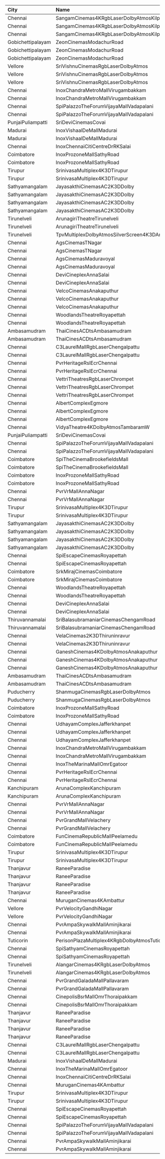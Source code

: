 | City              | Name                                            |  Time | Type            | Price | Capacity | Booked |
| :---------------- | :---------------------------------------------- | ----: | :-------------- | ----: | -------: | -----: |
| Chennai           | SangamCinemas4KRgbLaserDolbyAtmosKilpauk        | 08:30 | Executive       |  160₹ |      108 |    108 |
| Chennai           | SangamCinemas4KRgbLaserDolbyAtmosKilpauk        | 08:30 | Corporate       |  112₹ |       52 |     52 |
| Chennai           | SangamCinemas4KRgbLaserDolbyAtmosKilpauk        | 08:30 | Budget          |   60₹ |       22 |     22 |
| Gobichettipalayam | ZeonCinemasModachurRoad                         | 09:00 | Platinum        |  150₹ |       12 |      6 |
| Gobichettipalayam | ZeonCinemasModachurRoad                         | 09:00 | Gold            |  110₹ |      106 |     49 |
| Gobichettipalayam | ZeonCinemasModachurRoad                         | 09:00 | Silver          |   80₹ |       14 |      7 |
| Vellore           | SriVishnuCinemasRgbLaserDolbyAtmos              | 09:00 | Box             |  130₹ |       18 |     18 |
| Vellore           | SriVishnuCinemasRgbLaserDolbyAtmos              | 09:00 | Couple          |  130₹ |       20 |      0 |
| Vellore           | SriVishnuCinemasRgbLaserDolbyAtmos              | 09:00 | Gold            |  110₹ |      247 |    133 |
| Chennai           | InoxChandraMetroMallVirugambakkam               | 09:20 | Premiere        |   60₹ |       10 |      0 |
| Chennai           | InoxChandraMetroMallVirugambakkam               | 09:20 | Silver          |  153₹ |       84 |      0 |
| Chennai           | SpiPalazzoTheForumVijayaMallVadapalani          | 09:30 | Elite           |  191₹ |      115 |     20 |
| Chennai           | SpiPalazzoTheForumVijayaMallVadapalani          | 09:30 | Budget          |   60₹ |       13 |      8 |
| PunjaiPuliampatti | SriDeviCinemasCovai                             | 09:30 | FirstClass      |  100₹ |       67 |     34 |
| Madurai           | InoxVishaalDeMallMadurai                        | 09:40 | Club            |  178₹ |       67 |      0 |
| Madurai           | InoxVishaalDeMallMadurai                        | 09:40 | Executive       |   60₹ |        4 |      0 |
| Chennai           | InoxChennaiCitiCentreDrRKSalai                  | 09:45 | Club            |  153₹ |       74 |      0 |
| Coimbatore        | InoxProzoneMallSathyRoad                        | 10:00 | Club            |  153₹ |       79 |      0 |
| Coimbatore        | InoxProzoneMallSathyRoad                        | 10:00 | Executive       |   60₹ |       11 |      0 |
| Tirupur           | SrinivasaMultiplex4K3DTirupur                   | 10:00 | Balcony         |  110₹ |      142 |     71 |
| Tirupur           | SrinivasaMultiplex4K3DTirupur                   | 10:00 | FirstClass      |  100₹ |      155 |     77 |
| Sathyamangalam    | JayasakthiCinemasAC2K3DDolby                    | 10:00 | PreminumGold    |  100₹ |        8 |      8 |
| Sathyamangalam    | JayasakthiCinemasAC2K3DDolby                    | 10:00 | PremiumPlatinum |  100₹ |        8 |      8 |
| Sathyamangalam    | JayasakthiCinemasAC2K3DDolby                    | 10:00 | FirstClass      |  100₹ |      277 |    132 |
| Sathyamangalam    | JayasakthiCinemasAC2K3DDolby                    | 10:00 | SecondClass     |   80₹ |       91 |     63 |
| Tirunelveli       | ArunagiriTheatreTirunelveli                     | 10:00 | ACBoxA          |  130₹ |       35 |      0 |
| Tirunelveli       | ArunagiriTheatreTirunelveli                     | 10:00 | FirstClassNonAC |  100₹ |      534 |    264 |
| Tirunelveli       | TpvMultiplexDolbyAtmosSilverScreen4K3DAmbaiRoad | 10:15 | FirstClass      |  110₹ |      168 |     84 |
| Chennai           | AgsCinemasTNagar                                | 10:25 | Pearl           |   60₹ |       12 |      0 |
| Chennai           | AgsCinemasTNagar                                | 10:25 | Diamond         |  150₹ |       99 |      0 |
| Chennai           | AgsCinemasMaduravoyal                           | 10:40 | Pearl           |   60₹ |       18 |      0 |
| Chennai           | AgsCinemasMaduravoyal                           | 10:40 | Diamond         |  150₹ |      162 |      0 |
| Chennai           | DeviCineplexAnnaSalai                           | 11:00 | Quartz          |  153₹ |      242 |    122 |
| Chennai           | DeviCineplexAnnaSalai                           | 11:00 | Zircon          |   60₹ |       27 |     27 |
| Chennai           | VelcoCinemasAnakaputhur                         | 11:30 | Box             |  100₹ |       40 |     40 |
| Chennai           | VelcoCinemasAnakaputhur                         | 11:30 | FirstClass      |   80₹ |      272 |    133 |
| Chennai           | VelcoCinemasAnakaputhur                         | 11:30 | SecondClass     |   80₹ |      145 |    108 |
| Chennai           | WoodlandsTheatreRoyapettah                      | 11:30 | FirstClass      |  100₹ |      408 |    391 |
| Chennai           | WoodlandsTheatreRoyapettah                      | 11:30 | SecondClass     |   60₹ |       51 |     51 |
| Ambasamudram      | ThaiCinesACDtsAmbasamudram                      | 11:30 | BalconyNonAC    |   80₹ |      213 |      0 |
| Ambasamudram      | ThaiCinesACDtsAmbasamudram                      | 11:30 | ACClass         |  100₹ |      136 |      0 |
| Chennai           | C3LaurelMallRgbLaserChengalpattu                | 11:45 | Platinum        |  150₹ |      169 |     23 |
| Chennai           | C3LaurelMallRgbLaserChengalpattu                | 11:45 | Silver          |  150₹ |       54 |      0 |
| Chennai           | PvrHeritageRslEcrChennai                        | 11:50 | Classic         |   60₹ |       11 |     11 |
| Chennai           | PvrHeritageRslEcrChennai                        | 11:50 | Prime           |  191₹ |       98 |     52 |
| Chennai           | VettriTheatresRgbLaserChrompet                  | 12:00 | Platinum        |  110₹ |       16 |     16 |
| Chennai           | VettriTheatresRgbLaserChrompet                  | 12:00 | Gold            |  110₹ |      204 |     78 |
| Chennai           | VettriTheatresRgbLaserChrompet                  | 12:00 | Silver          |  110₹ |      120 |     25 |
| Chennai           | AlbertComplexEgmore                             | 12:00 | FirstClass      |   95₹ |      158 |     90 |
| Chennai           | AlbertComplexEgmore                             | 12:00 | SecondClass     |   75₹ |       84 |     42 |
| Chennai           | AlbertComplexEgmore                             | 12:00 | ThirdClass      |   50₹ |       28 |     14 |
| Chennai           | VidyaTheatre4KDolbyAtmosTambaramW               | 12:00 | FirstClass      |  110₹ |      560 |    346 |
| PunjaiPuliampatti | SriDeviCinemasCovai                             | 12:30 | FirstClass      |  100₹ |       67 |     39 |
| Chennai           | SpiPalazzoTheForumVijayaMallVadapalani          | 12:35 | Elite           |  191₹ |      115 |     27 |
| Chennai           | SpiPalazzoTheForumVijayaMallVadapalani          | 12:35 | Budget          |   60₹ |       13 |     12 |
| Coimbatore        | SpiTheCinemaBrookefieldsMall                    | 12:35 | Elite           |  191₹ |       86 |      5 |
| Coimbatore        | SpiTheCinemaBrookefieldsMall                    | 12:35 | Budget          |   60₹ |       10 |      1 |
| Coimbatore        | InoxProzoneMallSathyRoad                        | 12:40 | Club            |  153₹ |       74 |      0 |
| Coimbatore        | InoxProzoneMallSathyRoad                        | 12:40 | Executive       |   60₹ |       10 |      0 |
| Chennai           | PvrVrMallAnnaNagar                              | 12:55 | Classic         |   60₹ |       17 |     17 |
| Chennai           | PvrVrMallAnnaNagar                              | 12:55 | Prime           |  191₹ |       70 |     21 |
| Tirupur           | SrinivasaMultiplex4K3DTirupur                   | 13:00 | Balcony         |  110₹ |      142 |     71 |
| Tirupur           | SrinivasaMultiplex4K3DTirupur                   | 13:00 | FirstClass      |  100₹ |      155 |     77 |
| Sathyamangalam    | JayasakthiCinemasAC2K3DDolby                    | 13:00 | PreminumGold    |  100₹ |        8 |      8 |
| Sathyamangalam    | JayasakthiCinemasAC2K3DDolby                    | 13:00 | PremiumPlatinum |  100₹ |        8 |      8 |
| Sathyamangalam    | JayasakthiCinemasAC2K3DDolby                    | 13:00 | FirstClass      |  100₹ |      277 |    132 |
| Sathyamangalam    | JayasakthiCinemasAC2K3DDolby                    | 13:00 | SecondClass     |   80₹ |       91 |     63 |
| Chennai           | SpiEscapeCinemasRoyapettah                      | 13:10 | Elite           |  191₹ |       50 |      9 |
| Chennai           | SpiEscapeCinemasRoyapettah                      | 13:10 | Budget          |   60₹ |        5 |      5 |
| Coimbatore        | SrkMirajCinemasCoimbatore                       | 13:20 | Executive       |  191₹ |      190 |     97 |
| Coimbatore        | SrkMirajCinemasCoimbatore                       | 13:20 | Special         |   60₹ |       21 |     11 |
| Chennai           | WoodlandsTheatreRoyapettah                      | 13:30 | FirstClass      |  100₹ |      408 |    391 |
| Chennai           | WoodlandsTheatreRoyapettah                      | 13:30 | SecondClass     |   60₹ |       51 |     51 |
| Chennai           | DeviCineplexAnnaSalai                           | 13:30 | Quartz          |  153₹ |      242 |    124 |
| Chennai           | DeviCineplexAnnaSalai                           | 13:30 | Zircon          |   60₹ |       27 |     27 |
| Thiruvannamalai   | SriBalasubramaniarCinemasChengamRoad            | 14:15 | Executive       |  110₹ |       98 |     42 |
| Thiruvannamalai   | SriBalasubramaniarCinemasChengamRoad            | 14:15 | Economy         |   99₹ |       96 |     42 |
| Chennai           | VelaCinemas2K3DThiruninravur                    | 14:20 | Balcony         |  110₹ |       23 |     16 |
| Chennai           | VelaCinemas2K3DThiruninravur                    | 14:20 | FirstClass      |  100₹ |      155 |    102 |
| Chennai           | GaneshCinemas4KDolbyAtmosAnakaputhur            | 14:30 | Box             |  110₹ |       24 |     24 |
| Chennai           | GaneshCinemas4KDolbyAtmosAnakaputhur            | 14:30 | Gold            |  110₹ |       82 |     39 |
| Chennai           | GaneshCinemas4KDolbyAtmosAnakaputhur            | 14:30 | Silver          |  110₹ |      174 |    140 |
| Ambasamudram      | ThaiCinesACDtsAmbasamudram                      | 15:00 | BalconyNonAC    |   80₹ |      213 |      0 |
| Ambasamudram      | ThaiCinesACDtsAmbasamudram                      | 15:00 | ACClass         |  100₹ |      136 |      0 |
| Puducherry        | ShanmugaCinemasRgbLaserDolbyAtmos               | 15:00 | Platinum        |  100₹ |      229 |    114 |
| Puducherry        | ShanmugaCinemasRgbLaserDolbyAtmos               | 15:00 | Gold            |   75₹ |       32 |     16 |
| Coimbatore        | InoxProzoneMallSathyRoad                        | 15:15 | Club            |  153₹ |       75 |      0 |
| Coimbatore        | InoxProzoneMallSathyRoad                        | 15:15 | Executive       |   60₹ |        2 |      0 |
| Chennai           | UdhayamComplexJafferkhanpet                     | 15:15 | FirstClass      |  112₹ |       70 |     35 |
| Chennai           | UdhayamComplexJafferkhanpet                     | 15:15 | SecondClass     |  105₹ |      394 |    192 |
| Chennai           | UdhayamComplexJafferkhanpet                     | 15:15 | ThirdClass      |   50₹ |       51 |     26 |
| Chennai           | InoxChandraMetroMallVirugambakkam               | 15:25 | Premiere        |   60₹ |        6 |      0 |
| Chennai           | InoxChandraMetroMallVirugambakkam               | 15:25 | Silver          |  153₹ |       80 |      0 |
| Chennai           | InoxTheMarinaMallOmrEgatoor                     | 15:30 | Club            |  153₹ |       86 |      0 |
| Chennai           | PvrHeritageRslEcrChennai                        | 15:30 | Classic         |   60₹ |       11 |     11 |
| Chennai           | PvrHeritageRslEcrChennai                        | 15:30 | Prime           |  191₹ |       99 |     66 |
| Kanchipuram       | ArunaComplexKanchipuram                         | 15:30 | Platinum        |  120₹ |       63 |     33 |
| Kanchipuram       | ArunaComplexKanchipuram                         | 15:30 | Diamond         |  120₹ |      206 |    104 |
| Chennai           | PvrVrMallAnnaNagar                              | 15:35 | Classic         |   60₹ |       17 |     17 |
| Chennai           | PvrVrMallAnnaNagar                              | 15:35 | Prime           |  191₹ |       70 |     21 |
| Chennai           | PvrGrandMallVelachery                           | 15:35 | Classic         |   60₹ |       21 |     21 |
| Chennai           | PvrGrandMallVelachery                           | 15:35 | Prime           |  191₹ |      107 |     11 |
| Coimbatore        | FunCinemaRepublicMallPeelamedu                  | 16:00 | Normal          |   60₹ |       19 |     12 |
| Coimbatore        | FunCinemaRepublicMallPeelamedu                  | 16:00 | Executive       |  153₹ |      162 |     83 |
| Tirupur           | SrinivasaMultiplex4K3DTirupur                   | 16:00 | Balcony         |  110₹ |      142 |     71 |
| Tirupur           | SrinivasaMultiplex4K3DTirupur                   | 16:00 | FirstClass      |  100₹ |      155 |     77 |
| Thanjavur         | RaneeParadise                                   | 16:00 | Platinum1       |  120₹ |      143 |    143 |
| Thanjavur         | RaneeParadise                                   | 16:00 | Platinum2       |  120₹ |      206 |    107 |
| Thanjavur         | RaneeParadise                                   | 16:00 | Diamound        |  120₹ |      246 |    246 |
| Thanjavur         | RaneeParadise                                   | 16:00 | Silver          |  120₹ |       70 |     70 |
| Chennai           | MuruganCinemas4KAmbattur                        | 16:20 | Diamond         |  110₹ |       80 |      2 |
| Vellore           | PvrVelocityGandhiNagar                          | 16:25 | Classic         |   60₹ |        8 |      8 |
| Vellore           | PvrVelocityGandhiNagar                          | 16:25 | Prime           |  153₹ |       83 |      5 |
| Chennai           | PvrAmpaSkywalkMallAminjikarai                   | 16:30 | Classic         |   60₹ |       16 |     16 |
| Chennai           | PvrAmpaSkywalkMallAminjikarai                   | 16:30 | Prime           |  191₹ |       89 |     10 |
| Tuticorin         | PerisonPlazaMultiplex4KRgbDolbyAtmosTuticorin   | 16:30 | Premium         |  150₹ |      211 |      1 |
| Chennai           | SpiSathyamCinemasRoyapettah                     | 16:40 | Elite           |  191₹ |      122 |     34 |
| Chennai           | SpiSathyamCinemasRoyapettah                     | 16:40 | Budget          |   60₹ |       14 |     14 |
| Tirunelveli       | AlangarCinemas4KRgbLaserDolbyAtmos              | 17:00 | Platinum        |  150₹ |      192 |     98 |
| Tirunelveli       | AlangarCinemas4KRgbLaserDolbyAtmos              | 17:00 | Gold            |  130₹ |      264 |    132 |
| Chennai           | PvrGrandGaladaMallPallavaram                    | 18:05 | Classic         |   60₹ |       14 |     14 |
| Chennai           | PvrGrandGaladaMallPallavaram                    | 18:05 | Prime           |  191₹ |       76 |     31 |
| Chennai           | CinepolisBsrMallOmrThoraipakkam                 | 18:10 | Normal          |   60₹ |        8 |      6 |
| Chennai           | CinepolisBsrMallOmrThoraipakkam                 | 18:10 | Executive       |  153₹ |       82 |      8 |
| Thanjavur         | RaneeParadise                                   | 18:30 | Platinum1       |  120₹ |      143 |    143 |
| Thanjavur         | RaneeParadise                                   | 18:30 | Platinum2       |  120₹ |      206 |    107 |
| Thanjavur         | RaneeParadise                                   | 18:30 | Diamound        |  120₹ |      246 |    246 |
| Thanjavur         | RaneeParadise                                   | 18:30 | Silver          |  120₹ |       70 |     70 |
| Chennai           | C3LaurelMallRgbLaserChengalpattu                | 18:45 | Platinum        |  150₹ |      169 |     23 |
| Chennai           | C3LaurelMallRgbLaserChengalpattu                | 18:45 | Silver          |  150₹ |       54 |      0 |
| Madurai           | InoxVishaalDeMallMadurai                        | 19:00 | Club            |  178₹ |       56 |      0 |
| Chennai           | InoxTheMarinaMallOmrEgatoor                     | 19:00 | Club            |  153₹ |       45 |      0 |
| Chennai           | InoxChennaiCitiCentreDrRKSalai                  | 19:00 | Club            |  153₹ |       74 |      0 |
| Chennai           | MuruganCinemas4KAmbattur                        | 19:00 | Diamond         |  110₹ |       80 |      0 |
| Tirupur           | SrinivasaMultiplex4K3DTirupur                   | 19:00 | Balcony         |  110₹ |      142 |     71 |
| Tirupur           | SrinivasaMultiplex4K3DTirupur                   | 19:00 | FirstClass      |  100₹ |      155 |     77 |
| Chennai           | SpiEscapeCinemasRoyapettah                      | 19:10 | Elite           |  191₹ |       50 |     50 |
| Chennai           | SpiEscapeCinemasRoyapettah                      | 19:10 | Budget          |   60₹ |        5 |      5 |
| Chennai           | SpiPalazzoTheForumVijayaMallVadapalani          | 19:20 | Elite           |  191₹ |      115 |     24 |
| Chennai           | SpiPalazzoTheForumVijayaMallVadapalani          | 19:20 | Budget          |   60₹ |       13 |      6 |
| Chennai           | PvrAmpaSkywalkMallAminjikarai                   | 19:20 | Classic         |   60₹ |       16 |     16 |
| Chennai           | PvrAmpaSkywalkMallAminjikarai                   | 19:20 | Prime           |  191₹ |       89 |     10 |
